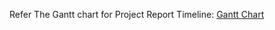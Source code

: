 Refer The Gantt chart for Project Report Timeline: [Gantt Chart](https://github.com/nuPURohit/LTTS_MiniProject_StepIn/blob/main/1_Requirements/Stepin_MP_Gantt_Chart.xlsx)
